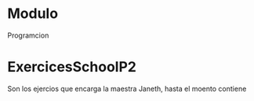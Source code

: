 # Modulo
Programcion
# ExercicesSchoolP2
Son los ejercios que encarga la maestra Janeth, hasta el moento contiene 

